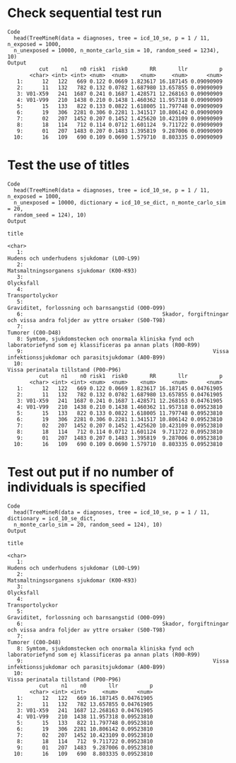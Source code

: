 # Check sequential test run

    Code
      head(TreeMineR(data = diagnoses, tree = icd_10_se, p = 1 / 11, n_exposed = 1000,
      n_unexposed = 10000, n_monte_carlo_sim = 10, random_seed = 1234), 10)
    Output
              cut    n1    n0 risk1  risk0       RR       llr          p
           <char> <int> <int> <num>  <num>    <num>     <num>      <num>
       1:      12   122   669 0.122 0.0669 1.823617 16.187145 0.09090909
       2:      11   132   782 0.132 0.0782 1.687980 13.657855 0.09090909
       3: V01-X59   241  1687 0.241 0.1687 1.428571 12.268163 0.09090909
       4: V01-V99   210  1438 0.210 0.1438 1.460362 11.957318 0.09090909
       5:      15   133   822 0.133 0.0822 1.618005 11.797748 0.09090909
       6:      19   306  2281 0.306 0.2281 1.341517 10.806142 0.09090909
       7:      02   207  1452 0.207 0.1452 1.425620 10.423109 0.09090909
       8:      18   114   712 0.114 0.0712 1.601124  9.711722 0.09090909
       9:      01   207  1483 0.207 0.1483 1.395819  9.287006 0.09090909
      10:      16   109   690 0.109 0.0690 1.579710  8.803335 0.09090909

# Test the use of titles

    Code
      head(TreeMineR(data = diagnoses, tree = icd_10_se, p = 1 / 11, n_exposed = 1000,
      n_unexposed = 10000, dictionary = icd_10_se_dict, n_monte_carlo_sim = 20,
      random_seed = 124), 10)
    Output
                                                                                                                        title
                                                                                                                       <char>
       1:                                                                          Hudens och underhudens sjukdomar (L00-L99)
       2:                                                                           Matsmaltningsorganens sjukdomar (K00-K93)
       3:                                                                                                          Olycksfall
       4:                                                                                                    Transportolyckor
       5:                                                                  Graviditet, forlossning och barnsangstid (O00-O99)
       6:                                            Skador, forgiftningar och vissa andra foljder av yttre orsaker (S00-T98)
       7:                                                                                                   Tumorer (C00-D48)
       8: Symtom, sjukdomstecken och onormala kliniska fynd och laboratoriefynd som ej klassificeras pa annan plats (R00-R99)
       9:                                                            Vissa infektionssjukdomar och parasitsjukdomar (A00-B99)
      10:                                                                                Vissa perinatala tillstand (P00-P96)
              cut    n1    n0 risk1  risk0       RR       llr          p
           <char> <int> <int> <num>  <num>    <num>     <num>      <num>
       1:      12   122   669 0.122 0.0669 1.823617 16.187145 0.04761905
       2:      11   132   782 0.132 0.0782 1.687980 13.657855 0.04761905
       3: V01-X59   241  1687 0.241 0.1687 1.428571 12.268163 0.04761905
       4: V01-V99   210  1438 0.210 0.1438 1.460362 11.957318 0.09523810
       5:      15   133   822 0.133 0.0822 1.618005 11.797748 0.09523810
       6:      19   306  2281 0.306 0.2281 1.341517 10.806142 0.09523810
       7:      02   207  1452 0.207 0.1452 1.425620 10.423109 0.09523810
       8:      18   114   712 0.114 0.0712 1.601124  9.711722 0.09523810
       9:      01   207  1483 0.207 0.1483 1.395819  9.287006 0.09523810
      10:      16   109   690 0.109 0.0690 1.579710  8.803335 0.09523810

# Test out put if no number of individuals is specified

    Code
      head(TreeMineR(data = diagnoses, tree = icd_10_se, p = 1 / 11, dictionary = icd_10_se_dict,
      n_monte_carlo_sim = 20, random_seed = 124), 10)
    Output
                                                                                                                        title
                                                                                                                       <char>
       1:                                                                          Hudens och underhudens sjukdomar (L00-L99)
       2:                                                                           Matsmaltningsorganens sjukdomar (K00-K93)
       3:                                                                                                          Olycksfall
       4:                                                                                                    Transportolyckor
       5:                                                                  Graviditet, forlossning och barnsangstid (O00-O99)
       6:                                            Skador, forgiftningar och vissa andra foljder av yttre orsaker (S00-T98)
       7:                                                                                                   Tumorer (C00-D48)
       8: Symtom, sjukdomstecken och onormala kliniska fynd och laboratoriefynd som ej klassificeras pa annan plats (R00-R99)
       9:                                                            Vissa infektionssjukdomar och parasitsjukdomar (A00-B99)
      10:                                                                                Vissa perinatala tillstand (P00-P96)
              cut    n1    n0       llr          p
           <char> <int> <int>     <num>      <num>
       1:      12   122   669 16.187145 0.04761905
       2:      11   132   782 13.657855 0.04761905
       3: V01-X59   241  1687 12.268163 0.04761905
       4: V01-V99   210  1438 11.957318 0.09523810
       5:      15   133   822 11.797748 0.09523810
       6:      19   306  2281 10.806142 0.09523810
       7:      02   207  1452 10.423109 0.09523810
       8:      18   114   712  9.711722 0.09523810
       9:      01   207  1483  9.287006 0.09523810
      10:      16   109   690  8.803335 0.09523810

